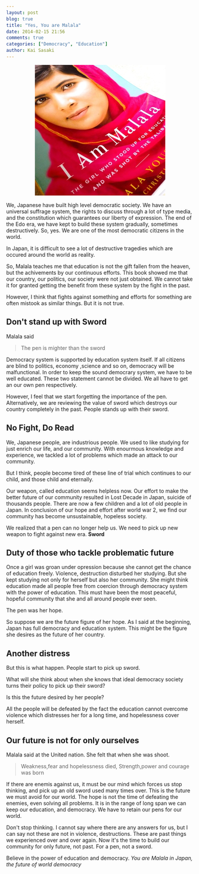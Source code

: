 ```yaml
---
layout: post
blog: true
title: "Yes, You are Malala"
date: 2014-02-15 21:56
comments: true
categories: ["Democracy", "Education"]
author: Kai Sasaki
---
```


<meta property=”og:image” content=”/images/posts/2014-02-14-you-are-malala/malala.jpg” />
<div style="text-align:center" markdown="1">
<img src="/images/posts/2014-02-14-you-are-malala/malala.jpg" />
</div>


We, Japanese have built high level democratic society. We have an universal suffrage system, 
the rights to discuss through a lot of type media, and the constitution which guarantees our liberty of expression.
The end of the Edo era, we have kept to build these system gradually, sometimes destructively.
So, yes. We are one of the most democratic citizens in the world.

<!-- more -->

In Japan, it is difficult to see a lot of destructive tragedies which are occured around the world as reality. 

So, Malala teaches me that education is not the gift fallen from the heaven, but the achivements by our continuous
efforts. This book showed me that our country, our politics, our society were not just obtained. We cannot take it for granted
getting the benefit from these system by the fight in the past.

However, I think that fights against something and efforts for something are often mistook as similar things. But it is not true.


## Don't stand up with Sword

Malala said

> The pen is mighter than the sword

Democracy system is supported by education system itself. If all citizens are blind to politics, economy
,science and so on, democracy will be malfunctional. In order to keep the sound democrary system, we have to 
be well educated. These two statement cannot be divided. We all have to get an our own pen respectively.

However, I feel that we start forgetting the importance of the pen. Alternatively, we are reviewing the value of 
sword which destroys our country completely in the past. People stands up with their sword.

## No Fight, Do Read

We, Japanese people, are industrious people. We used to like studying for just enrich our life, and our community.
With enourmous knowledge and experience, we tackled a lot of problems which made an attack to our community.

But I think, people become tired of these line of trial which continues to our child, and those child and eternally.

Our weapon, called education seems helpless now. Our effort to make the better future of our community resulted in 
Lost Decade in Japan, suicide of thousands people. There are now a few children and a lot of old people in Japan. 
In conclusion of our hope and effort after world war 2, we find our community has become unsustainable, hopeless society.

We realized that a pen can no longer help us. We need to pick up new weapon to fight against new era. **Sword**

## Duty of those who tackle problematic future

Once a girl was groan under opression because she cannot get the chance of education freely. 
Violence, destruction disturbed her studying. But she kept studying not only for herself but also her community.
She might think education made all people free from coercion through democracy system with the power of education. 
This must have been the most peaceful, hopeful community that she and all around people ever seen. 

The pen was her hope.

So suppose we are the future figure of her hope. As I said at the beginning, Japan has full democracy and education system.
This might be the figure she desires as the future of her country. 

## Another distress

But this is what happen. People start to pick up sword.

What will she think about when she knows that ideal democracy society turns their policy to pick up their sword?

Is this the future desired by her people? 

All the people will be defeated by the fact the education cannot overcome violence
which distresses her for a long time, and hopelessness cover herself.

## Our future is not for only ourselves

Malala said at the United nation. She felt that when she was shoot.

> Weakness,fear and hopelessness died,
> Strength,power and courage was born

If there are enemis against us, it must be our mind which forces us stop thinking, and pick up an old sword used many times over.
This is the future we must avoid for our world. The hope is not the time of defeating the enemies, even solving all problems.
It is in the range of long span we can keep our education, and democracy. We have to retain our pens for our world.

Don't stop thinking. I cannot say where there are any answers for us, but I can say not these are not in violence, destructions. These are past things
we experienced over and over again. Now it's the time to build our community for only future, not past. For a pen, not a sword.

Believe in the power of education and democracy. *You are Malala in Japan, the future of world democracy*





